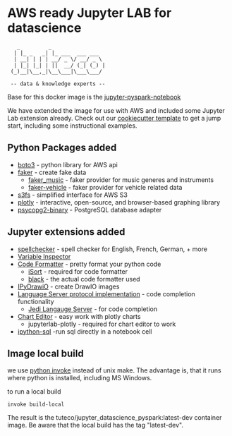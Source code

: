 # AWS ready Jupyter LAB for datascience
```
   _         _                 
  | |_ _   _| |_ ___  ___ ___  
  | __| | | | __/ _ \/ __/ _ \ 
  | |_| |_| | ||  __/ (_| (_) |
 (_)__|\__,_|\__\___|\___\___/ 
 
 -- data & knowledge experts --                              
```
Base for this docker image is the [jupyter-pyspark-notebook](https://jupyter-docker-stacks.readthedocs.io/en/latest/using/selecting.html#jupyter-pyspark-notebook)

We have extended the image for use with AWS and included some Jupyter Lab extension already.
Check out our [cookiecutter template](https://github.com/tuteco/cookiecutter-jupyter-aws-docker) to get a jump start, 
including some instructional examples.

## Python Packages added
- [boto3](https://boto3.amazonaws.com/v1/documentation/api/latest/index.html) - python library for AWS api 
- [faker](https://faker.readthedocs.io/en/stable/index.html) - create fake data
  - [faker_music](https://pypi.org/project/faker_music/) - faker provider for music generes and instruments
  - [faker-vehicle](https://pypi.org/project/faker-vehicle/) - faker provider for vehicle related data
- [s3fs](https://s3fs.readthedocs.io/en/latest/) - simplified interface for AWS S3
- [plotly](https://github.com/plotly/plotly.py) - interactive, open-source, and browser-based graphing library
- [psycopg2-binary](https://pypi.org/project/psycopg2-binary/) - PostgreSQL database adapter

## Jupyter extensions added
- [spellchecker](https://github.com/jupyterlab-contrib/spellchecker) - spell checker for English, French, German, + more
- [Variable Inspector](https://github.com/lckr/jupyterlab-variableInspector)
- [Code Formatter](https://jupyterlab-code-formatter.readthedocs.io/en/latest/) - pretty format your python code
    - [iSort](https://pypi.org/project/isort/) - required for code formatter
    - [black](https://black.readthedocs.io/en/stable/index.html) - the actual code formatter used
- [IPyDrawiO](https://ipydrawio.readthedocs.io/en/stable/) - create DrawIO images
- [Language Server protocol implementation](https://github.com/krassowski/jupyterlab-lsp) - code completion functionality
  - [Jedi Langauge Server](https://github.com/pappasam/jedi-language-server) - for code completion
- [Chart Editor](https://github.com/plotly/jupyterlab-chart-editor) - easy work with plotly charts
  - jupyterlab-plotly - required for chart editor to work
- [ipython-sql](https://github.com/catherinedevlin/ipython-sql)  -run sql directly in a notebook cell

## Image local build
we use [python invoke](https://www.pyinvoke.org) instead of unix make. 
The advantage is, that it runs where python is installed, including MS Windows.

to run a local build
```
invoke build-local
```

The result is the tuteco/jupyter_datascience_pyspark:latest-dev container image.
Be aware that the local build has the tag "latest-dev".
